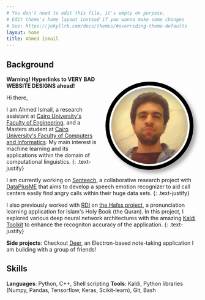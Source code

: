 ```yaml
---
# You don't need to edit this file, it's empty on purpose.
# Edit theme's home layout instead if you wanna make some changes
# See: https://jekyllrb.com/docs/themes/#overriding-theme-defaults
layout: home
title: Ahmed Ismail
---
```

## Background

<img class="profile-img" style="float: right; border:10px solid black; border-radius: 50%; margin: 15px; padding: 5px; box-shadow: 8px 8px 10px #aaa;" src="/assets/profile-img.jpg">

**Warning! Hyperlinks to VERY BAD WEBSITE DESIGNS ahead!**

Hi there,

I am Ahmed Ismail, a research assistant at
[Cairo University's Faculty of Engineering](http://eng.cu.edu.eg/en/),
and a Masters student at [Cairo University's Faculty of Computers and
Informatics](https://www.fci.cu.edu.eg/).
My main interest is machine learning and its applications within the
domain of computational linguistics.
{: .text-justify}

I am currently working on [Senteech](http://www.dataplusme.com/senteech.html),
a collaborative research project with
[DataPlusME](http://www.dataplusme.com/) that aims to develop a speech
emotion recognizer to aid call centers easily find angry calls within
their huge data sets.
{: .text-justify}

I also previously worked with [RDI](http://www.rdi-eg.com/) on
[the Hafss project](http://www.rdi-eg.com/Technologies/speech.htm),
a pronunciation learning application for Islam's Holy Book
(the Quran). In this project, I explored various deep neural network
architectures with the amazing [Kaldi Toolkit](kaldi-asr.org/)
to enhance the recogniton accuracy of the application.
{: .text-justify}

**Side projects**: Checkout [Deer](https://github.com/abahmed/Deer),
an Electron-based note-taking application I am building with a group of
friends!

## Skills
**Languages**: Python, C++, Shell scripting
**Tools**: Kaldi, Python libraries (Numpy, Pandas, Tensorflow, Keras, Scikit-learn), Git, Bash
